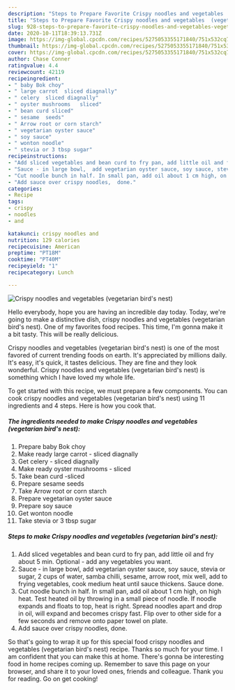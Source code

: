 ```yaml
---
description: "Steps to Prepare Favorite Crispy noodles and vegetables  (vegetarian bird&amp;#39;s nest)"
title: "Steps to Prepare Favorite Crispy noodles and vegetables  (vegetarian bird&amp;#39;s nest)"
slug: 928-steps-to-prepare-favorite-crispy-noodles-and-vegetables-vegetarian-bird-and-39-s-nest
date: 2020-10-11T18:39:13.731Z
image: https://img-global.cpcdn.com/recipes/5275053355171840/751x532cq70/crispy-noodles-and-vegetables-vegetarian-birds-nest-recipe-main-photo.jpg
thumbnail: https://img-global.cpcdn.com/recipes/5275053355171840/751x532cq70/crispy-noodles-and-vegetables-vegetarian-birds-nest-recipe-main-photo.jpg
cover: https://img-global.cpcdn.com/recipes/5275053355171840/751x532cq70/crispy-noodles-and-vegetables-vegetarian-birds-nest-recipe-main-photo.jpg
author: Chase Conner
ratingvalue: 4.4
reviewcount: 42119
recipeingredient:
- " baby Bok choy"
- " large carrot  sliced diagnally"
- " celery  sliced diagnally"
- " oyster mushrooms   sliced"
- " bean curd sliced"
- " sesame  seeds"
- " Arrow root or corn starch"
- " vegetarian oyster sauce"
- " soy sauce"
- " wonton noodle"
- " stevia or 3 tbsp sugar"
recipeinstructions:
- "Add sliced vegetables and bean curd to fry pan, add little oil and fry about 5 min. Optional - add any vegetables you want."
- "Sauce - in large bowl,  add vegetarian oyster sauce, soy sauce, stevia or sugar, 2 cups of water, samba chilli, sesame, arrow root, mix well, add to frying vegetables, cook medium heat until sauce thickens. Sauce done."
- "Cut noodle bunch in half. In small pan, add oil about 1 cm high, on high heat. Test heated oil by throwing in a small piece of noodle.  If noodle expands and floats to top, heat is right. Spread noodles apart and drop in oil, will expand and becomes crispy fast. Flip over to other side for a few seconds and remove onto paper towel on plate."
- "Add sauce over crispy noodles,  done."
categories:
- Recipe
tags:
- crispy
- noodles
- and

katakunci: crispy noodles and 
nutrition: 129 calories
recipecuisine: American
preptime: "PT18M"
cooktime: "PT40M"
recipeyield: "1"
recipecategory: Lunch

---
```



![Crispy noodles and vegetables  (vegetarian bird&#39;s nest)](https://img-global.cpcdn.com/recipes/5275053355171840/751x532cq70/crispy-noodles-and-vegetables-vegetarian-birds-nest-recipe-main-photo.jpg)

Hello everybody, hope you are having an incredible day today. Today, we're going to make a distinctive dish, crispy noodles and vegetables  (vegetarian bird&#39;s nest). One of my favorites food recipes. This time, I'm gonna make it a bit tasty. This will be really delicious.



Crispy noodles and vegetables  (vegetarian bird&#39;s nest) is one of the most favored of current trending foods on earth. It's appreciated by millions daily. It's easy, it's quick, it tastes delicious. They are fine and they look wonderful. Crispy noodles and vegetables  (vegetarian bird&#39;s nest) is something which I have loved my whole life.


To get started with this recipe, we must prepare a few components. You can cook crispy noodles and vegetables  (vegetarian bird&#39;s nest) using 11 ingredients and 4 steps. Here is how you cook that.

<!--inarticleads1-->

##### The ingredients needed to make Crispy noodles and vegetables  (vegetarian bird&#39;s nest):

1. Prepare  baby Bok choy
1. Make ready  large carrot - sliced diagnally
1. Get  celery - sliced diagnally
1. Make ready  oyster mushrooms  - sliced
1. Take  bean curd -sliced
1. Prepare  sesame  seeds
1. Take  Arrow root or corn starch
1. Prepare  vegetarian oyster sauce
1. Prepare  soy sauce
1. Get  wonton noodle
1. Take  stevia or 3 tbsp sugar




<!--inarticleads2-->

##### Steps to make Crispy noodles and vegetables  (vegetarian bird&#39;s nest):

1. Add sliced vegetables and bean curd to fry pan, add little oil and fry about 5 min. Optional - add any vegetables you want.
1. Sauce - in large bowl,  add vegetarian oyster sauce, soy sauce, stevia or sugar, 2 cups of water, samba chilli, sesame, arrow root, mix well, add to frying vegetables, cook medium heat until sauce thickens. Sauce done.
1. Cut noodle bunch in half. In small pan, add oil about 1 cm high, on high heat. Test heated oil by throwing in a small piece of noodle.  If noodle expands and floats to top, heat is right. Spread noodles apart and drop in oil, will expand and becomes crispy fast. Flip over to other side for a few seconds and remove onto paper towel on plate.
1. Add sauce over crispy noodles,  done.




So that's going to wrap it up for this special food crispy noodles and vegetables  (vegetarian bird&#39;s nest) recipe. Thanks so much for your time. I am confident that you can make this at home. There's gonna be interesting food in home recipes coming up. Remember to save this page on your browser, and share it to your loved ones, friends and colleague. Thank you for reading. Go on get cooking!
